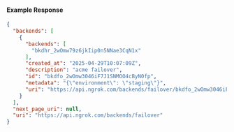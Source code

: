 <!-- Code generated for API Clients. DO NOT EDIT. -->

#### Example Response

```json
{
  "backends": [
    {
      "backends": [
        "bkdhr_2wOmw79z6jkIip0n5NNae3CqN1x"
      ],
      "created_at": "2025-04-29T10:07:09Z",
      "description": "acme failover",
      "id": "bkdfo_2wOmw3046iF7J1SNMOO4cByN0fp",
      "metadata": "{\"environment\": \"staging\"}",
      "uri": "https://api.ngrok.com/backends/failover/bkdfo_2wOmw3046iF7J1SNMOO4cByN0fp"
    }
  ],
  "next_page_uri": null,
  "uri": "https://api.ngrok.com/backends/failover"
}
```
